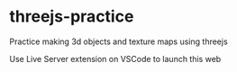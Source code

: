 # threejs-practice
Practice making 3d objects and texture maps using threejs

Use Live Server extension on VSCode to launch this web
